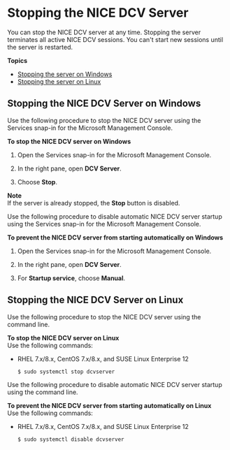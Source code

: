 # Stopping the NICE DCV Server<a name="manage-stop"></a>

You can stop the NICE DCV server at any time\. Stopping the server terminates all active NICE DCV sessions\. You can't start new sessions until the server is restarted\.

**Topics**
+ [Stopping the server on Windows](#manage-stop-windows)
+ [Stopping the server on Linux](#manage-stop-linux)

## Stopping the NICE DCV Server on Windows<a name="manage-stop-windows"></a>

Use the following procedure to stop the NICE DCV server using the Services snap\-in for the Microsoft Management Console\.

**To stop the NICE DCV server on Windows**

1. Open the Services snap\-in for the Microsoft Management Console\.

1. In the right pane, open **DCV Server**\.

1. Choose **Stop**\.

**Note**  
If the server is already stopped, the **Stop** button is disabled\.

Use the following procedure to disable automatic NICE DCV server startup using the Services snap\-in for the Microsoft Management Console\.

**To prevent the NICE DCV server from starting automatically on Windows**

1. Open the Services snap\-in for the Microsoft Management Console\.

1. In the right pane, open **DCV Server**\.

1. For **Startup service**, choose **Manual**\.

## Stopping the NICE DCV Server on Linux<a name="manage-stop-linux"></a>

Use the following procedure to stop the NICE DCV server using the command line\.

**To stop the NICE DCV server on Linux**  
Use the following commands:
+ RHEL 7\.x/8\.x, CentOS 7\.x/8\.x, and SUSE Linux Enterprise 12 

  ```
  $ sudo systemctl stop dcvserver
  ```

Use the following procedure to disable automatic NICE DCV server startup using the command line\.

**To prevent the NICE DCV server from starting automatically on Linux**  
Use the following commands:
+ RHEL 7\.x/8\.x, CentOS 7\.x/8\.x, and SUSE Linux Enterprise 12 

  ```
  $ sudo systemctl disable dcvserver
  ```